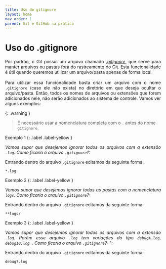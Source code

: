 ```yaml
---
title: Uso do gitignore
layout: home
nav_order: 1
parent: Git e GitHub na prática
---
```


<h1>Uso do .gitignore</h1>

<p align = "justify">
Por padrão, o Git possui um arquivo chamado <a href="https://docs.github.com/pt/get-started/getting-started-with-git/ignoring-files"><i>.gitignore</i></a>, que serve para manter arquivos ou pastas fora do rastreamento do Git. Esta funcionalidade é útil quando queremos utilizar um arquivo/pasta apenas de forma local.
<br><br>
Para utilizar essa funcionalidade basta criar um arquivo com o nome <code>.gitignore</code> (caso ele não exista) no diretório em que deseja ocultar o arquivo/pasta. Então, todos os nomes de arquivos ou extensões que forem adicionados nele, não serão adicionados ao sistema de controle. Vamos ver alguns exemplos:
</p>

{: .warning }
> É necessário usar a nomenclatura completa com o `.` antes do nome `gitignore`.

Exemplo 1
{: .label .label-yellow }

<p align = "justify">
  <i>
  Vamos supor que desejemos ignorar todos os arquivos com a extensão <code>.log</code>. Como ficaria o arquivo <code>.gitignore</code>?:
  </i>
</p>

<p align = "justify">
Entrando dentro do arquivo <code>.gitignore</code> editamos da seguinte forma:
</p>

```shell
*.log
```

Exemplo 2
{: .label .label-yellow }

<p align = "justify">
  <i>
  Vamos supor que desejemos ignorar todos as pastas com a nomenclatura <code>logs</code>. Como ficaria o arquivo <code>.gitignore</code>?:
  </i>
</p>

<p align = "justify">
Entrando dentro do arquivo <code>.gitignore</code> editamos da seguinte forma:
</p>

```shell
**logs/
```

Exemplo 3
{: .label .label-yellow }

<p align = "justify">
  <i>
  Vamos supor que desejemos ignorar todos os arquivos com a extensão <code>.log</code>. Porém esse arquivo <code>.log</code> tem variações do tipo <code>debugA.log</code>, <code>debug10.log</code>. . Como ficaria o arquivo <code>.gitignore</code>?:
  </i>":
</p>

<p align = "justify">
Entrando dentro do arquivo <code>.gitignore</code> editamos da seguinte forma:
</p>

```shell
debug?.log
```